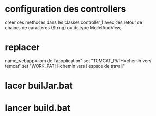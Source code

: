 # configuration des controllers
creer des methodes dans les classes controller_1  avec des retour de chaines de caracteres (String) ou de type ModelAndView;
# replacer
name_webapp=nom de l appplication"
set "TOMCAT_PATH=chemin vers temcat"
set "WORK_PATH=chemin vers l espace de travail"
# lacer builJar.bat 
# lancer build.bat